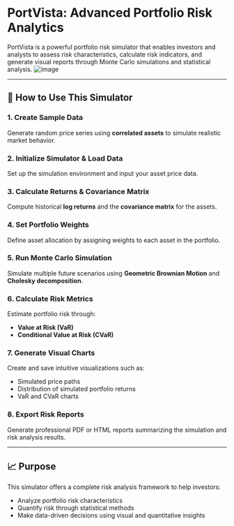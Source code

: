 # PortVista: Advanced Portfolio Risk Analytics

PortVista is a powerful portfolio risk simulator that enables investors and analysts to assess risk characteristics, calculate risk indicators, and generate visual reports through Monte Carlo simulations and statistical analysis.
![image](https://github.com/user-attachments/assets/9b397796-db3e-49b9-abdb-4ff40aa7dccd)

---

## 🚀 How to Use This Simulator

### 1. Create Sample Data  
Generate random price series using **correlated assets** to simulate realistic market behavior.

### 2. Initialize Simulator & Load Data  
Set up the simulation environment and input your asset price data.

### 3. Calculate Returns & Covariance Matrix  
Compute historical **log returns** and the **covariance matrix** for the assets.

### 4. Set Portfolio Weights  
Define asset allocation by assigning weights to each asset in the portfolio.

### 5. Run Monte Carlo Simulation  
Simulate multiple future scenarios using **Geometric Brownian Motion** and **Cholesky decomposition**.

### 6. Calculate Risk Metrics  
Estimate portfolio risk through:
- **Value at Risk (VaR)**
- **Conditional Value at Risk (CVaR)**

### 7. Generate Visual Charts  
Create and save intuitive visualizations such as:
- Simulated price paths
- Distribution of simulated portfolio returns
- VaR and CVaR charts

### 8. Export Risk Reports  
Generate professional PDF or HTML reports summarizing the simulation and risk analysis results.

---

## 📈 Purpose

This simulator offers a complete risk analysis framework to help investors:

- Analyze portfolio risk characteristics  
- Quantify risk through statistical methods  
- Make data-driven decisions using visual and quantitative insights
